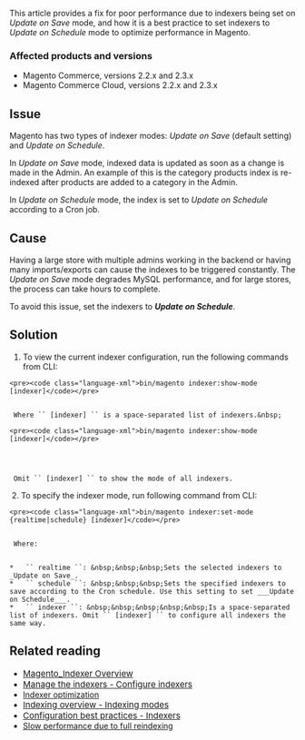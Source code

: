 This article provides a fix for poor performance due to indexers being set on _Update on Save_ mode, and how it is a best practice to set indexers to _Update on Schedule_ mode to optimize performance in Magento.

### Affected products and versions

*   Magento Commerce, versions 2.2.x and 2.3.x
*   Magento Commerce Cloud, versions 2.2.x and 2.3.x

## Issue

Magento has two types of indexer modes: _Update on Save_ (default setting) and _Update on Schedule_.

In _Update on Save_ mode, indexed data is updated as soon as a change is made in the Admin. An example of this is the category products index is re-indexed after products are added to a category in the Admin.

In _Update on Schedule_ mode, the&nbsp;index is set to&nbsp;_Update on Schedule_ according to a Cron job.

## Cause

Having a large store with multiple admins working in the backend or having many imports/exports can cause the indexes to be triggered constantly. The _Update on Save_ mode degrades MySQL performance, and for large stores, the process can take hours to complete.

To avoid this issue, set the indexers to ___Update on Schedule___.

## Solution

1.   To view the current indexer configuration, run the following commands from CLI:  
    
    
    <pre><code class="language-xml">bin/magento indexer:show-mode [indexer]</code></pre>
    
      
     Where `` [indexer] `` is a space-separated list of indexers.&nbsp;
    
    <pre><code class="language-xml">bin/magento indexer:show-mode [indexer]</code></pre>
    
    
    
      
     Omit `` [indexer] `` to show the mode of all indexers.
    
    
&nbsp;2.   To specify the indexer mode, run following command from CLI:  
    
    
    <pre><code class="language-xml">bin/magento indexer:set-mode {realtime|schedule} [indexer]</code></pre>
    
      
     Where:  
    
    
    *   `` realtime ``: &nbsp;&nbsp;&nbsp;Sets the selected indexers to _Update on Save_.
    *   `` schedule ``: &nbsp;&nbsp;&nbsp;Sets the specified indexers to save according to the Cron schedule. Use this setting to set ___Update on Schedule___.
    *   `` indexer ``: &nbsp;&nbsp;&nbsp;&nbsp;&nbsp;Is a space-separated list of indexers. Omit `` [indexer] `` to configure all indexers the same way.
    
    
    

## Related reading

*   <a href="https://devdocs.magento.com/guides/v2.3/mrg/ce/Indexer.html" target="_self"><span style="font-size: 15px;">Magento\_Indexer Overview</span></a>
*   <a href="https://devdocs.magento.com/guides/v2.3/config-guide/cli/config-cli-subcommands-index.html#configure-indexers" target="_self"><span style="font-size: 15px;">Manage the indexers - Configure indexers</span></a>
*   [Indexer optimization](https://devdocs.magento.com/guides/v2.3/extension-dev-guide/indexer-batch.html)
*   <a href="https://devdocs.magento.com/guides/v2.3/extension-dev-guide/indexing.html#m2devgde-indexing-modes" target="_self"><span style="font-size: 15px;">Indexing overview - Indexing modes</span></a>
*   <a href="https://devdocs.magento.com/guides/v2.3/performance-best-practices/configuration.html#indexers" target="_self"><span style="font-size: 15px;">Configuration best practices - Indexers</span></a>
*   [Slow performance due to full reindexing](https://support.magento.com/hc/en-us/articles/360039207872)